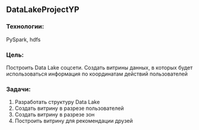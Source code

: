 ## DataLakeProjectYP

### Технологии:
PySpark, hdfs
### Цель: 
Построить Data Lake соцсети. Создать витрины данных, в которых будет использоваться информация по координатам действий пользователей
### Задачи:
1. Разработать структуру Data Lake
2. Создать витрину в разрезе пользователей
3. Создать витрину в разрезе зон
4. Построить витрину для рекомендации друзей
